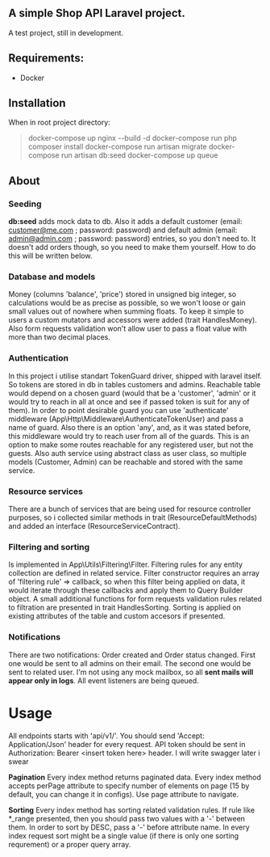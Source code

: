 ## A simple Shop API Laravel project.
A test project, still in development.

## Requirements:
- Docker

## Installation
When in root project directory:
> docker-compose up nginx --build -d
> docker-compose run php composer install
> docker-compose run artisan migrate
> docker-compose run artisan db:seed
> docker-compose up queue

## About
### Seeding
**db:seed** adds mock data to db. Also it adds a default customer (email: customer@me.com ; password: password) and default admin (email: admin@admin.com ; password: password) entries, so you don't need to. It doesn't add orders though, so you need to make them yourself. How to do this will be written below.

### Database and models
Money (columns 'balance', 'price') stored in unsigned big integer, so calculations would be as precise as possible, so we won't loose or gain small values out of nowhere when summing floats. To keep it simple to users a custom mutators and accessors were added (trait HandlesMoney). Also form requests validation won't allow user to pass a float value with more than two decimal places.

### Authentication
In this project i utilise standart TokenGuard driver, shipped with laravel itself. So tokens are stored in db in tables customers and admins. Reachable table would depend on a chosen guard (would that be a 'customer', 'admin' or it would try to reach in all at once and see if passed token is suit for any of them). In order to point desirable guard you can use 'authenticate' middleware (App\Http\Middleware\AuthenticateTokenUser) and pass a name of guard. Also there is an option 'any', and, as it was stated before, this middleware would try to reach user from all of the guards. This is an option to make some routes reachable for any registered user, but not the guests. Also auth service using abstract class as user class, so multiple models (Customer, Admin) can be reachable and stored with the same service.

### Resource services
There are a bunch of services that are being used for resource controller purposes, so i collected similar methods in trait (ResourceDefaultMethods) and added an interface (ResourceServiceContract).

### Filtering and sorting
Is implemented in App\Utils\Filtering\Filter. Filtering rules for any entity collection are defined in related service. Filter constructor requires an array of 'filtering rule' => callback, so when this filter being applied on data, it would iterate through these callbacks and apply them to Query Builder object. 
A small additional functions for form requests validation rules related to filtration are presented in trait HandlesSorting. Sorting is applied on existing attributes of the table and custom accesors if presented.

### Notifications
There are two notifications: Order created and Order status changed. First one would be sent to all admins on their email. The second one would be sent to related user. I'm not using any mock mailbox, so all **sent mails will appear only in logs**. All event listeners are being queued.

# Usage
All endpoints starts with 'api/v1/'.
You should send 'Accept: Application/Json' header for every request. API token should be sent in Authorization: Bearer \<insert token here\> header.
I will write swagger later i swear

**Pagination**
Every index method returns paginated data. Every index method accepts perPage attribute to specify number of elements on page (15 by default, you can change it in configs). Use page attribute to navigate.

**Sorting**
Every index method has sorting related validation rules. 
If rule like *_range presented, then you should pass two values with a '-' between them.
In order to sort by DESC, pass a '-' before attribute name.
In every index request sort might be a single value (if there is only one sorting requrement) or a proper query array.

